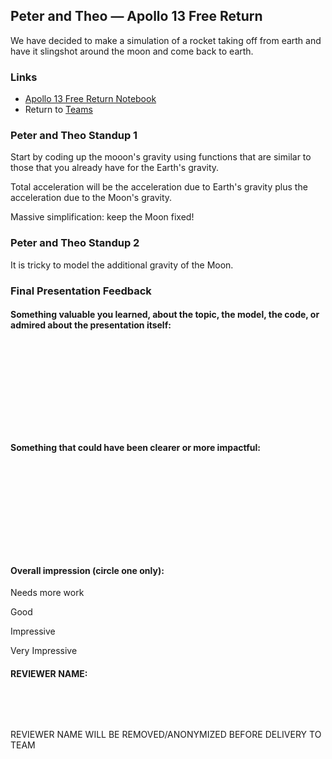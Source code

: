 ## Peter and Theo &mdash; Apollo 13 Free Return

We have decided to make a simulation of a rocket taking off from earth and have it slingshot around the moon and come back to earth.

### Links

* [Apollo 13 Free Return Notebook](./apollo_13_free_return.ipynb)
* Return to [Teams](../teams.md)

### Peter and Theo Standup 1

Start by coding up the mooon's gravity using functions that are similar to those that you already have for the Earth's gravity.

Total acceleration will be the acceleration due to Earth's gravity plus the acceleration due to the Moon's gravity.


Massive simplification: keep the Moon fixed!

### Peter and Theo Standup 2

It is tricky to model the additional gravity of the Moon.

### Final Presentation Feedback

#### Something  valuable you learned, about the topic, the model, the code, or admired about the presentation itself:

&nbsp;

&nbsp;

&nbsp;

&nbsp;

&nbsp;

#### Something that could have been clearer or more impactful:

&nbsp;

&nbsp;

&nbsp;

&nbsp;

&nbsp;

#### Overall impression (circle one only):

Needs more work

Good

Impressive

Very Impressive

#### REVIEWER NAME:

&nbsp;

&nbsp;

REVIEWER NAME WILL BE REMOVED/ANONYMIZED BEFORE DELIVERY TO TEAM
